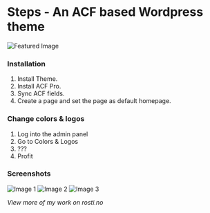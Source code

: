 # Steps - An ACF based Wordpress theme
![Featured Image](https://rosti.no/wp-content/uploads/2018/03/Steps.jpg)
### Installation
1. Install Theme.
2. Install ACF Pro.
3. Sync ACF fields.
4. Create a page and set the page as default homepage.

### Change colors & logos
1. Log into the admin panel
2. Go to Colors & Logos
3. ???
4. Profit

### Screenshots
![Image 1](https://rosti.no/wp-content/uploads/2018/03/Steps-Frontpage.jpg)
![Image 2](https://rosti.no/wp-content/uploads/2018/03/Steps-Frontpage2.jpg)
![Image 3](https://rosti.no/wp-content/uploads/2018/03/Steps-Frontpage3.jpg)

*View more of my work on rosti.no*